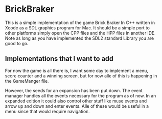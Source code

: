 # BrickBraker
This is a simple implementation of the game Brick Braker In C++ written in Xcode as a SDL graphics program for Mac. It should be a simple port to other platforms simply open the CPP files and the HPP files in another IDE. Note as long as you have implemented the SDL2 standard Library you are good to go. 

## Implementations that I want to add
For now the game is all there is, I want some day to implement a menu, score counter and a winning screen, but for now alle of this is happening in the GameManger file. 

However, the seeds for an expansion has been put down. The event manager handles all the events necessary for the program as of now. In an expanded edition it could also control other stuff like muse events and arrow up and down and enter events. Alle of these would be useful in a menu since that would require navigation.    